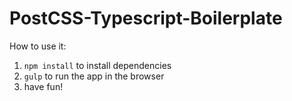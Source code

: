 # PostCSS-Typescript-Boilerplate

How to use it:

1. `npm install` to install dependencies
2. `gulp` to run the app in the browser
3.   have fun!

